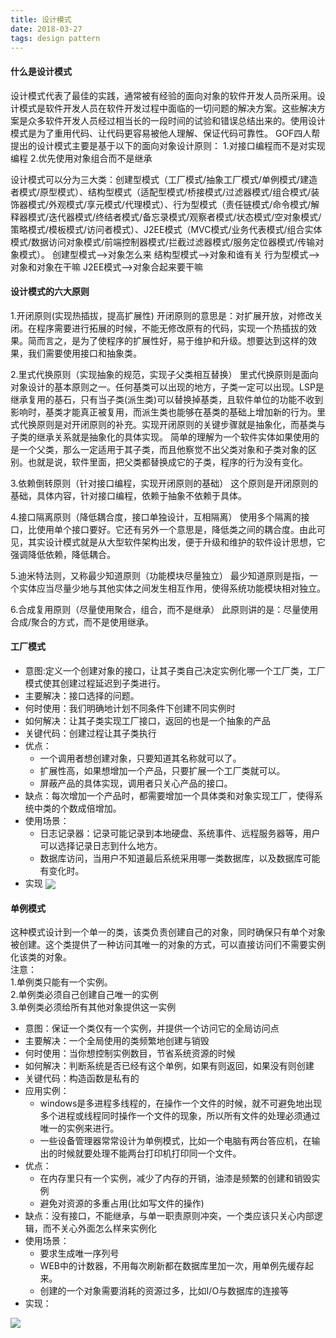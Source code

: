 ```yaml
---
title: 设计模式
date: 2018-03-27  
tags: design pattern
---
```

#### 什么是设计模式
  设计模式代表了最佳的实践，通常被有经验的面向对象的软件开发人员所采用。设计模式是软件开发人员在软件开发过程中面临的一切问题的解决方案。这些解决方案是众多软件开发人员经过相当长的一段时间的试验和错误总结出来的。使用设计模式是为了重用代码、让代码更容易被他人理解、保证代码可靠性。
  GOF四人帮提出的设计模式主要是基于以下的面向对象设计原则：
  1.对接口编程而不是对实现编程
  2.优先使用对象组合而不是继承
  
  设计模式可以分为三大类：创建型模式（工厂模式/抽象工厂模式/单例模式/建造者模式/原型模式）、结构型模式（适配型模式/桥接模式/过滤器模式/组合模式/装饰器模式/外观模式/享元模式/代理模式）、行为型模式（责任链模式/命令模式/解释器模式/迭代器模式/终结者模式/备忘录模式/观察者模式/状态模式/空对象模式/策略模式/模板模式/访问者模式）、J2EE模式（MVC模式/业务代表模式/组合实体模式/数据访问对象模式/前端控制器模式/拦截过滤器模式/服务定位器模式/传输对象模式）。
  创建型模式-->对象怎么来
  结构型模式-->对象和谁有关
  行为型模式-->对象和对象在干嘛
  J2EE模式-->对象合起来要干嘛
  
#### 设计模式的六大原则
1.开闭原则(实现热插拔，提高扩展性)
  开闭原则的意思是：对扩展开放，对修改关闭。在程序需要进行拓展的时候，不能无修改原有的代码，实现一个热插拔的效果。简而言之，是为了使程序的扩展性好，易于维护和升级。想要达到这样的效果，我们需要使用接口和抽象类。
  
2.里式代换原则（实现抽象的规范，实现子父类相互替换）
  里式代换原则是面向对象设计的基本原则之一。任何基类可以出现的地方，子类一定可以出现。LSP是继承复用的基石，只有当子类(派生类)可以替换掉基类，且软件单位的功能不收到影响时，基类才能真正被复用，而派生类也能够在基类的基础上增加新的行为。里式代换原则是对开闭原则的补充。实现开闭原则的关键步骤就是抽象化，而基类与子类的继承关系就是抽象化的具体实现。
简单的理解为一个软件实体如果使用的是一个父类，那么一定适用于其子类，而且他察觉不出父类对象和子类对象的区别。也就是说，软件里面，把父类都替换成它的子类，程序的行为没有变化。
  
 3.依赖倒转原则（针对接口编程，实现开闭原则的基础）
   这个原则是开闭原则的基础，具体内容，针对接口编程，依赖于抽象不依赖于具体。
   
 4.接口隔离原则（降低耦合度，接口单独设计，互相隔离）
   使用多个隔离的接口，比使用单个接口要好。它还有另外一个意思是，降低类之间的耦合度。由此可见，其实设计模式就是从大型软件架构出发，便于升级和维护的软件设计思想，它强调降低依赖，降低耦合。
   
 5.迪米特法则，又称最少知道原则（功能模块尽量独立）
   最少知道原则是指，一个实体应当尽量少地与其他实体之间发生相互作用，使得系统功能模块相对独立。
   
 6.合成复用原则（尽量使用聚合，组合，而不是继承）
   此原则讲的是：尽量使用合成/聚合的方式，而不是使用继承。
   
#### 工厂模式
- 意图:定义一个创建对象的接口，让其子类自己决定实例化哪一个工厂类，工厂模式使其创建过程延迟到子类进行。
- 主要解决：接口选择的问题。
- 何时使用：我们明确地计划不同条件下创建不同实例时
- 如何解决：让其子类实现工厂接口，返回的也是一个抽象的产品
- 关键代码：创建过程让其子类执行
- 优点：
  + 一个调用者想创建对象，只要知道其名称就可以了。
  + 扩展性高，如果想增加一个产品，只要扩展一个工厂类就可以。
  + 屏蔽产品的具体实现，调用者只关心产品的接口。
- 缺点：每次增加一个产品时，都需要增加一个具体类和对象实现工厂，使得系统中类的个数成倍增加。
- 使用场景：
  + 日志记录器：记录可能记录到本地硬盘、系统事件、远程服务器等，用户可以选择记录日志到什么地方。
  + 数据库访问，当用户不知道最后系统采用哪一类数据库，以及数据库可能有变化时。
- 实现
  <img src="http://oo8ieb5e5.bkt.clouddn.com/image/vps/factory_design_pattern.jpg" align="center" />
  
#### 单例模式
  这种模式设计到一个单一的类，该类负责创建自己的对象，同时确保只有单个对象被创建。这个类提供了一种访问其唯一的对象的方式，可以直接访问们不需要实例化该类的对象。  
  注意：  
    1.单例类只能有一个实例。  
    2.单例类必须自己创建自己唯一的实例  
    3.单例类必须给所有其他对象提供这一实例
   
- 意图：保证一个类仅有一个实例，并提供一个访问它的全局访问点
- 主要解决：一个全局使用的类频繁地创建与销毁
- 何时使用：当你想控制实例数目，节省系统资源的时候
- 如何解决：判断系统是否已经有这个单例，如果有则返回，如果没有则创建
- 关键代码：构造函数是私有的
- 应用实例：
  + windows是多进程多线程的，在操作一个文件的时候，就不可避免地出现多个进程或线程同时操作一个文件的现象，所以所有文件的处理必须通过唯一的实例来进行。
  + 一些设备管理器常常设计为单例模式，比如一个电脑有两台答应机，在输出的时候就要处理不能两台打印机打印同一个文件。
- 优点：
  + 在内存里只有一个实例，减少了内存的开销，油漆是频繁的创建和销毁实例
  + 避免对资源的多重占用(比如写文件的操作)
- 缺点：没有接口，不能继承，与单一职责原则冲突，一个类应该只关心内部逻辑，而不关心外面怎么样来实例化
- 使用场景：
  + 要求生成唯一序列号
  + WEB中的计数器，不用每次刷新都在数据库里加一次，用单例先缓存起来。
  + 创建的一个对象需要消耗的资源过多，比如I/O与数据库的连接等
- 实现：
<img src="http://oo8ieb5e5.bkt.clouddn.com/image/vps/singleton_pattern_uml_diagram.jpg" align="center" />